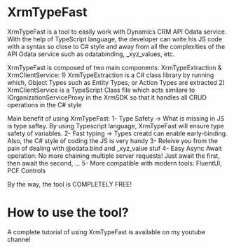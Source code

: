 # XrmTypeFast
XrmTypeFast is a tool to easily work with Dynamics CRM API Odata service. With the help of TypeScript language, the developer can write his JS code with a syntax so close to C# style and away from all the complexities of the API Odata service such as odatabinding, _xyz_values, etc.

XrmTypeFast is composed of two main components: XrmTypeExtraction & XrmClientService:
	1) XrmTypeExtraction is a C# class library by running which, Object Types such as Entity Types, or Action Types are extracted
	2) XrmClientService is a TypeScript Class file which acts similare to IOrganizationServiceProxy in the XrmSDK so that it handles all CRUD operations in the C# style

Main benefit of using XrmTypeFast:
1- Type Safety -> What is missing in JS is type saftey. By using Typescript language, XrmTypeFast will ensure type safety of variables.
2- Fast typing -> Types creatd can enable early-binding. Also, the C# style of coding the JS is very handy
3- Releive you from the pain of dealing with @odata.bind and _xyz_value stuf
4- Easy Async Await operation: No more chaining multiple server requests! Just await the first, then await the second, ...
5- More compatible with modern tools: FluentUI, PCF Controls

By the way, the tool is COMPLETELY FREE!

# How to use the tool?
A complete tutorial of using XrmTypeFast is available on my youtube channel
